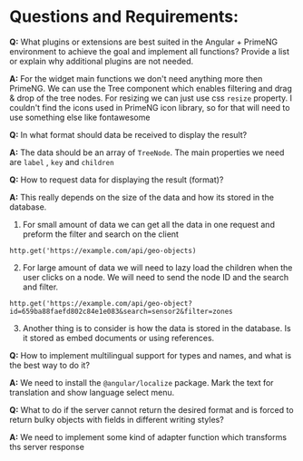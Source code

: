 # Questions and Requirements:

**Q:** What plugins or extensions are best suited in the Angular + PrimeNG environment to achieve the goal and implement all functions? Provide a list or explain why additional plugins are not needed.

**A:** For the widget main functions we don't need anything more then PrimeNG.
We can use the Tree component which enables filtering and drag & drop of the tree nodes.
For resizing we can just use css `resize` property.
I couldn't find the icons used in PrimeNG icon library, so for that will need to use something else like fontawesome

**Q:** In what format should data be received to display the result?

**A:** The data should be an array of `TreeNode`.
The main properties we need are `label` , `key` and `children`

**Q:** How to request data for displaying the result (format)?

**A:** This really depends on the size of the data and how its stored in the database.

1. For small amount of data we can get all the data in one request and preform the filter and search on the client

`http.get('https://example.com/api/geo-objects)`

2. For large amount of data we will need to lazy load the children when the user clicks on a node. We will need to send the node ID and the search and filter.

`http.get('https://example.com/api/geo-object?id=659ba88faefd802c84e1e083&search=sensor2&filter=zones`

3. Another thing is to consider is how the data is stored in the database. Is it stored as embed documents or using references.

**Q:** How to implement multilingual support for types and names, and what is the
best way to do it?

**A:** We need to install the `@angular/localize` package.
Mark the text for translation and show language select menu.

**Q:** What to do if the server cannot return the desired format and is forced to
return bulky objects with fields in different writing styles?

**A:** We need to implement some kind of adapter function which transforms ths server response

